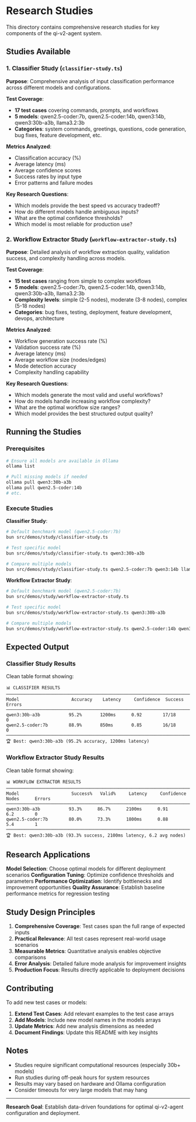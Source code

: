 # Research Studies

This directory contains comprehensive research studies for key components of the qi-v2-agent system.

## Studies Available

### 1. Classifier Study (`classifier-study.ts`)

**Purpose**: Comprehensive analysis of input classification performance across different models and configurations.

**Test Coverage**:
- **17 test cases** covering commands, prompts, and workflows
- **5 models**: qwen2.5-coder:7b, qwen2.5-coder:14b, qwen3:14b, qwen3:30b-a3b, llama3.2:3b
- **Categories**: system commands, greetings, questions, code generation, bug fixes, feature development, etc.

**Metrics Analyzed**:
- Classification accuracy (%)
- Average latency (ms)
- Average confidence scores
- Success rates by input type
- Error patterns and failure modes

**Key Research Questions**:
- Which models provide the best speed vs accuracy tradeoff?
- How do different models handle ambiguous inputs?
- What are the optimal confidence thresholds?
- Which model is most reliable for production use?

### 2. Workflow Extractor Study (`workflow-extractor-study.ts`)

**Purpose**: Detailed analysis of workflow extraction quality, validation success, and complexity handling across models.

**Test Coverage**:
- **15 test cases** ranging from simple to complex workflows
- **5 models**: qwen2.5-coder:7b, qwen2.5-coder:14b, qwen3:14b, qwen3:30b-a3b, llama3.2:3b
- **Complexity levels**: simple (2-5 nodes), moderate (3-8 nodes), complex (5-18 nodes)
- **Categories**: bug fixes, testing, deployment, feature development, devops, architecture

**Metrics Analyzed**:
- Workflow generation success rate (%)
- Validation success rate (%)
- Average latency (ms)
- Average workflow size (nodes/edges)
- Mode detection accuracy
- Complexity handling capability

**Key Research Questions**:
- Which models generate the most valid and useful workflows?
- How do models handle increasing workflow complexity?
- What are the optimal workflow size ranges?
- Which model provides the best structured output quality?

## Running the Studies

### Prerequisites
```bash
# Ensure all models are available in Ollama
ollama list

# Pull missing models if needed
ollama pull qwen3:30b-a3b
ollama pull qwen2.5-coder:14b
# etc.
```

### Execute Studies

**Classifier Study**:
```bash
# Default benchmark model (qwen2.5-coder:7b)
bun src/demos/study/classifier-study.ts

# Test specific model
bun src/demos/study/classifier-study.ts qwen3:30b-a3b

# Compare multiple models
bun src/demos/study/classifier-study.ts qwen2.5-coder:7b qwen3:14b llama3.2:3b
```

**Workflow Extractor Study**:
```bash
# Default benchmark model (qwen2.5-coder:7b)
bun src/demos/study/workflow-extractor-study.ts

# Test specific model
bun src/demos/study/workflow-extractor-study.ts qwen3:30b-a3b

# Compare multiple models
bun src/demos/study/workflow-extractor-study.ts qwen2.5-coder:14b qwen3:14b
```

## Expected Output

### Classifier Study Results
Clean table format showing:
```
📊 CLASSIFIER RESULTS
──────────────────────────────────────────────────────────────────────────────────────────
Model                    Accuracy    Latency     Confidence  Success     Errors         
──────────────────────────────────────────────────────────────────────────────────────────
qwen3:30b-a3b           95.2%       1200ms      0.92        17/18       0              
qwen2.5-coder:7b        88.9%       850ms       0.85        16/18       0              
──────────────────────────────────────────────────────────────────────────────────────────
🏆 Best: qwen3:30b-a3b (95.2% accuracy, 1200ms latency)
```

### Workflow Extractor Study Results  
Clean table format showing:
```
📊 WORKFLOW EXTRACTOR RESULTS
──────────────────────────────────────────────────────────────────────────────────────────
Model                    Success%   Valid%     Latency     Confidence  Nodes      Errors         
──────────────────────────────────────────────────────────────────────────────────────────
qwen3:30b-a3b           93.3%      86.7%      2100ms      0.91        6.2        0              
qwen2.5-coder:7b        80.0%      73.3%      1800ms      0.88        5.4        1              
──────────────────────────────────────────────────────────────────────────────────────────
🏆 Best: qwen3:30b-a3b (93.3% success, 2100ms latency, 6.2 avg nodes)
```

## Research Applications

**Model Selection**: Choose optimal models for different deployment scenarios
**Configuration Tuning**: Optimize confidence thresholds and parameters
**Performance Optimization**: Identify bottlenecks and improvement opportunities
**Quality Assurance**: Establish baseline performance metrics for regression testing

## Study Design Principles

1. **Comprehensive Coverage**: Test cases span the full range of expected inputs
2. **Practical Relevance**: All test cases represent real-world usage scenarios  
3. **Measurable Metrics**: Quantitative analysis enables objective comparisons
4. **Error Analysis**: Detailed failure mode analysis for improvement insights
5. **Production Focus**: Results directly applicable to deployment decisions

## Contributing

To add new test cases or models:

1. **Extend Test Cases**: Add relevant examples to the test case arrays
2. **Add Models**: Include new model names in the models arrays
3. **Update Metrics**: Add new analysis dimensions as needed
4. **Document Findings**: Update this README with key insights

## Notes

- Studies require significant computational resources (especially 30b+ models)
- Run studies during off-peak hours for system resources
- Results may vary based on hardware and Ollama configuration
- Consider timeouts for very large models that may hang

---

**Research Goal**: Establish data-driven foundations for optimal qi-v2-agent configuration and deployment.